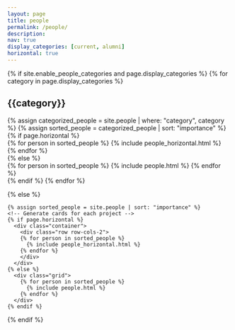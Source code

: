 ```yaml
---
layout: page
title: people
permalink: /people/
description:
nav: true
display_categories: [current, alumni]
horizontal: true
---
```

<div class="projects">
  {% if site.enable_people_categories and page.display_categories %}
  <!-- Display categorized projects -->
    {% for category in page.display_categories %}
      <h2 class="category">{{category}}</h2>
      {% assign categorized_people = site.people | where: "category", category %}
      {% assign sorted_people = categorized_people | sort: "importance" %}
      <!-- Generate cards for each project -->
      {% if page.horizontal %}
        <div class="container">
          <div class="row row-cols-2">
          {% for person in sorted_people %}
            {% include people_horizontal.html %}
          {% endfor %}
          </div>
        </div>
      {% else %}
        <div class="grid">
          {% for person in sorted_people %}
            {% include people.html %}
          {% endfor %}
        </div>
      {% endif %}
    {% endfor %}

  {% else %}
  <!-- Display projects without categories -->
    {% assign sorted_people = site.people | sort: "importance" %}
    <!-- Generate cards for each project -->
    {% if page.horizontal %}
      <div class="container">
        <div class="row row-cols-2">
        {% for person in sorted_people %}
          {% include people_horizontal.html %}
        {% endfor %}
        </div>
      </div>
    {% else %}
      <div class="grid">
        {% for person in sorted_people %}
          {% include people.html %}
        {% endfor %}
      </div>
    {% endif %}

  {% endif %}

</div>
